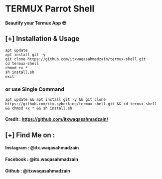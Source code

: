 # TERMUX Parrot Shell 
#### Beautify your Termux App 😎

## [+] Installation & Usage
```
apt update
apt install git -y
git clone https://github.com/itxwaqasahmadzain/termux-shell.git
cd termux-shell
chmod +x *
sh install.sh
exit
```
### or use Single Command
```
apt update && apt install git -y && git clone https://github.com/itx.cyberking/termux-shell.git && cd termux-shell && chmod +x * && sh install.sh
```

#### Credit : https://github.com/itxwaqasahmadzain/

    
## [+] Find Me on :
#### Instagram : @itx.waqasahmadzain
#### Facebook : @itx.waqasahmadzain
#### Github : @itxwaqasahmadzain
